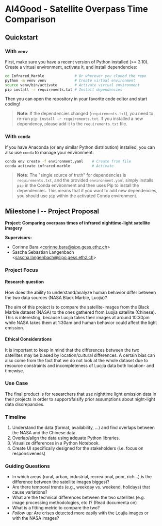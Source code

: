 # AI4Good - Satellite Overpass Time Comparison

## Quickstart

### With `venv`

First, make sure you have a recent version of Python installed (>= 3.10). Create
a virtual environment, activate it, and install dependencies:

```sh
cd Infrared_Marble              # Or wherever you cloned the repo
python -m venv venv             # Create virtual environment
source venv/bin/activate        # Activate virtual environment
pip install -r requirements.txt # Install dependencies
```

Then you can open the repository in your favorite code editor and start coding!

> **Note:** If the dependencies changed (`requirements.txt`), you need to re-run
> `pip install -r requirements.txt`. If you installed a new dependency, please
> add it to the `requirements.txt` file.

### With `conda`

If you have Anaconda (or any similar Python distribution) installed, you can
also use `conda` to manage your environment:

```sh
conda env create -f environment.yaml    # Create from file
conda activate infrared-marble          # Activate
```

> **Note:** The "single source of truth" for dependencies is `requirements.txt`,
> and the provided `environment.yaml` simply installs `pip` in the Conda
> environment and then uses Pip to install the dependencies. This means that if
> you want to add new dependencies, you should use `pip` within the activated
> Conda environment.

## Milestone I -- Project Proposal

**Project: Comparing overpass times of infrared nighttime-light satellite
imagery**

**Supervisors:**

- Corinne Bara \<<corinne.bara@sipo.gess.ethz.ch>\>
- Sascha Sebastian Langenbach \<<sascha.langenbach@sipo.gess.ethz.ch>\>

### Project Focus

#### Research question

How does the ability to understand/analyze human behavior differ between the two
data sources (NASA Black Marble, Luojia)?

The aim of this project is to compare the satellite-images from the Black Marble
dataset (NASA) to the ones gathered from Luojia satellite (Chinese). This is
interesting, because Luojia takes their images at around 10:30pm while NASA
takes them at 1:30am and human behavior could affect the light emission.

#### Ethical Considerations

It is important to keep in mind that the differences between the two satellites
may be biased by location/cultural differences. A certain bias can also come
from the fact that we do not look at the whole dataset due to resource
constraints and incompleteness of Luojia data both location- and timewise.

### Use Case

The final product is for researchers that use nighttime light emission data in
their projects in order to support/falsify prior assumptions about night-light
data discrepancies.

### Timeline

1. Understand the data (format, availability, ...) and find overlaps between the
   NASA and the Chinese data.
2. Overlap/align the data using adquate Python libraries.
3. Visualize differences in a Python Notebook.
4. Create UI specifically designed for the stakeholders (i.e. focus on
   responsiveness)

### Guiding Questions

- In which areas (rural, urban, industrial, recrea onal, poor, rich…) is the
  difference between the satellite images biggest?
- Are there temporal trends (e.g., weekday vs. weekend, holidays) that cause
  variations?
- What are the technical differences between the two satellites (e.g. image
  processing methodologies, etc.)? (Read documenta on)
- What is a fitting metric to compare the two?
- _Follow up:_ Are crises detected more easily with the Loujia images or with
  the NASA images?
